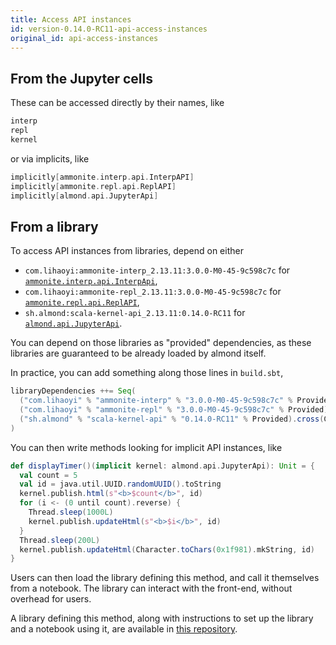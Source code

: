 ```yaml
---
title: Access API instances
id: version-0.14.0-RC11-api-access-instances
original_id: api-access-instances
---
```


## From the Jupyter cells

These can be accessed directly by their names, like
```scala
interp
repl
kernel
```

or via implicits, like
```scala
implicitly[ammonite.interp.api.InterpAPI]
implicitly[ammonite.repl.api.ReplAPI]
implicitly[almond.api.JupyterApi]
```

## From a library

To access API instances from libraries, depend on either
- `com.lihaoyi:ammonite-interp_2.13.11:3.0.0-M0-45-9c598c7c` for [`ammonite.interp.api.InterpApi`](api-ammonite.md#interpapi),
- `com.lihaoyi:ammonite-repl_2.13.11:3.0.0-M0-45-9c598c7c` for [`ammonite.repl.api.ReplAPI`](api-ammonite.md#replapi),
- `sh.almond:scala-kernel-api_2.13.11:0.14.0-RC11` for [`almond.api.JupyterApi`](api-jupyter.md#jupyterapi).

You can depend on those libraries as "provided" dependencies, as these libraries
are guaranteed to be already loaded by almond itself.

In practice, you can add something along those lines in `build.sbt`,
```scala
libraryDependencies ++= Seq(
  ("com.lihaoyi" % "ammonite-interp" % "3.0.0-M0-45-9c598c7c" % Provided).cross(CrossVersion.full), // for ammonite.interp.api.InterpApi
  ("com.lihaoyi" % "ammonite-repl" % "3.0.0-M0-45-9c598c7c" % Provided).cross(CrossVersion.full), // for ammonite.repl.api.ReplAPI
  ("sh.almond" % "scala-kernel-api" % "0.14.0-RC11" % Provided).cross(CrossVersion.full) // for almond.api.JupyterApi
)
```

You can then write methods looking for implicit
API instances, like
```scala
def displayTimer()(implicit kernel: almond.api.JupyterApi): Unit = {
  val count = 5
  val id = java.util.UUID.randomUUID().toString
  kernel.publish.html(s"<b>$count</b>", id)
  for (i <- (0 until count).reverse) {
    Thread.sleep(1000L)
    kernel.publish.updateHtml(s"<b>$i</b>", id)
  }
  Thread.sleep(200L)
  kernel.publish.updateHtml(Character.toChars(0x1f981).mkString, id)
}
```

Users can then load the library defining this method, and call it themselves
from a notebook. The library can interact with the front-end, without overhead
for users.

A library defining this method, along with instructions to set up the library and
a notebook using it, are available in
[this repository](https://github.com/almond-sh/example-library-jupyter-api).
